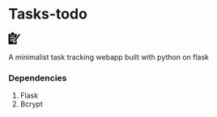 # Tasks-todo
![icon](static/icon.png)

A minimalist task tracking webapp built with python on flask

### Dependencies
1. Flask
2. Bcrypt
